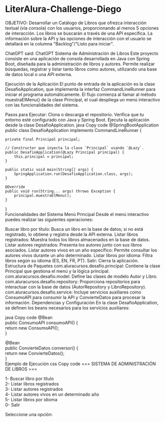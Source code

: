 # LiterAlura-Challenge-Diego
OBJETIVO: Desarrollar un Catálogo de Libros que ofrezca interacción textual (vía consola) con los usuarios, proporcionando al menos 5 opciones de interacción. Los libros se buscarán a través de una API específica. La información sobre la API y las opciones de interacción con el usuario se detallará en la columna "Backlog"/"Listo para iniciar".


ChatGPT said:
ChatGPT
Sistema de Administración de Libros
Este proyecto consiste en una aplicación de consola desarrollada en Java con Spring Boot, diseñada para la administración de libros y autores. Permite realizar búsquedas, registrar y listar tanto libros como autores, utilizando una base de datos local o una API externa.

Ejecución de la Aplicación
El punto de entrada de la aplicación es la clase DesafioApplication, que implementa la interfaz CommandLineRunner para iniciar el programa automáticamente. El flujo comienza al llamar al método muestraElMenu() de la clase Principal, el cual despliega un menú interactivo con las funcionalidades del sistema.

Pasos para Ejecutar:
Clona o descarga el repositorio.
Verifica que tu entorno esté configurado con Java y Spring Boot.
Ejecuta la aplicación desde la clase DesafioApplication.
java
Copy code
@SpringBootApplication  
public class DesafioApplication implements CommandLineRunner {  

    private final Principal principal;  

    // Constructor que inyecta la clase `Principal` usando `@Lazy`.  
    public DesafioApplication(@Lazy Principal principal) {  
        this.principal = principal;  
    }  

    public static void main(String[] args) {  
        SpringApplication.run(DesafioApplication.class, args);  
    }  

    @Override  
    public void run(String... args) throws Exception {  
        principal.muestraElMenu();  
    }  
}  
Funcionalidades del Sistema
Menú Principal
Desde el menú interactivo puedes realizar las siguientes operaciones:

Buscar libro por título: Busca un libro en la base de datos; si no está registrado, lo obtiene y registra desde la API externa.
Listar libros registrados: Muestra todos los libros almacenados en la base de datos.
Listar autores registrados: Presenta los autores junto con sus libros asociados.
Listar autores vivos en un año específico: Permite consultar los autores vivos durante un año determinado.
Listar libros por idioma: Filtra libros según su idioma (ES, EN, FR, PT).
Salir: Cierra la aplicación.
Estructura de Paquetes
com.aluracursos.desafio.principal: Contiene la clase Principal que gestiona el menú y la lógica principal.
com.aluracursos.desafio.model: Define las clases de modelo Autor y Libro.
com.aluracursos.desafio.repository: Proporciona repositorios para interactuar con la base de datos (AutorRepository y LibroRepository).
com.aluracursos.desafio.service: Incluye servicios auxiliares como ConsumoAPI para consumir la API y ConvierteDatos para procesar la información.
Dependencias y Configuración
En la clase DesafioApplication, se definen los beans necesarios para los servicios auxiliares:

java
Copy code
@Bean  
public ConsumoAPI consumoAPI() {  
    return new ConsumoAPI();  
}  

@Bean  
public ConvierteDatos conversor() {  
    return new ConvierteDatos();  
}  
Ejemplo de Ejecución
css
Copy code
=== SISTEMA DE ADMINISTRACIÓN DE LIBROS ===  

1- Buscar libro por título  
2- Listar libros registrados  
3- Listar autores registrados  
4- Listar autores vivos en un determinado año  
5- Listar libros por idioma  
0- Salir  

Seleccione una opción:  
